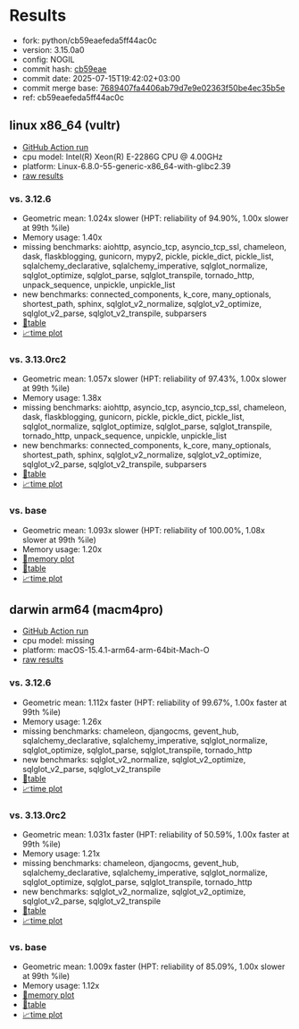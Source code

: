 # Results

- fork: python/cb59eaefeda5ff44ac0c
- version: 3.15.0a0
- config: NOGIL
- commit hash: [cb59eae](https://github.com/python/cpython/commit/cb59eae)
- commit date: 2025-07-15T19:42:02+03:00
- commit merge base: [7689407fa4406ab79d7e9e02363f50be4ec35b5e](https://github.com/python/cpython/commit/7689407fa4406ab79d7e9e02363f50be4ec35b5e)
- ref: cb59eaefeda5ff44ac0c

## linux x86_64 (vultr)

- [GitHub Action run](https://github.com/facebookexperimental/free-threading-benchmarking/actions/runs/16307344789)
- cpu model: Intel(R) Xeon(R) E-2286G CPU @ 4.00GHz
- platform: Linux-6.8.0-55-generic-x86_64-with-glibc2.39
- [raw results](bm-20250715-vultr-x86_64-python-cb59eaefeda5ff44ac0c-3.15.0a0-cb59eae.json)

### vs. 3.12.6

- Geometric mean: 1.024x slower (HPT: reliability of 94.90%, 1.00x slower at 99th %ile)
- Memory usage: 1.40x
- missing benchmarks: aiohttp, asyncio_tcp, asyncio_tcp_ssl, chameleon, dask, flaskblogging, gunicorn, mypy2, pickle, pickle_dict, pickle_list, sqlalchemy_declarative, sqlalchemy_imperative, sqlglot_normalize, sqlglot_optimize, sqlglot_parse, sqlglot_transpile, tornado_http, unpack_sequence, unpickle, unpickle_list
- new benchmarks: connected_components, k_core, many_optionals, shortest_path, sphinx, sqlglot_v2_normalize, sqlglot_v2_optimize, sqlglot_v2_parse, sqlglot_v2_transpile, subparsers
- [📄table](bm-20250715-vultr-x86_64-python-cb59eaefeda5ff44ac0c-3.15.0a0-cb59eae-vs-3.12.6.md)
- [📈time plot](bm-20250715-vultr-x86_64-python-cb59eaefeda5ff44ac0c-3.15.0a0-cb59eae-vs-3.12.6.svg)

### vs. 3.13.0rc2

- Geometric mean: 1.057x slower (HPT: reliability of 97.43%, 1.00x slower at 99th %ile)
- Memory usage: 1.38x
- missing benchmarks: aiohttp, asyncio_tcp, asyncio_tcp_ssl, chameleon, dask, flaskblogging, gunicorn, pickle, pickle_dict, pickle_list, sqlglot_normalize, sqlglot_optimize, sqlglot_parse, sqlglot_transpile, tornado_http, unpack_sequence, unpickle, unpickle_list
- new benchmarks: connected_components, k_core, many_optionals, shortest_path, sphinx, sqlglot_v2_normalize, sqlglot_v2_optimize, sqlglot_v2_parse, sqlglot_v2_transpile, subparsers
- [📄table](bm-20250715-vultr-x86_64-python-cb59eaefeda5ff44ac0c-3.15.0a0-cb59eae-vs-3.13.0rc2.md)
- [📈time plot](bm-20250715-vultr-x86_64-python-cb59eaefeda5ff44ac0c-3.15.0a0-cb59eae-vs-3.13.0rc2.svg)

### vs. base

- Geometric mean: 1.093x slower (HPT: reliability of 100.00%, 1.08x slower at 99th %ile)
- Memory usage: 1.20x
- [🧠memory plot](bm-20250715-vultr-x86_64-python-cb59eaefeda5ff44ac0c-3.15.0a0-cb59eae-vs-base-mem.svg)
- [📄table](bm-20250715-vultr-x86_64-python-cb59eaefeda5ff44ac0c-3.15.0a0-cb59eae-vs-base.md)
- [📈time plot](bm-20250715-vultr-x86_64-python-cb59eaefeda5ff44ac0c-3.15.0a0-cb59eae-vs-base.svg)

## darwin arm64 (macm4pro)

- [GitHub Action run](https://github.com/facebookexperimental/free-threading-benchmarking/actions/runs/16307344789)
- cpu model: missing
- platform: macOS-15.4.1-arm64-arm-64bit-Mach-O
- [raw results](bm-20250715-macm4pro-arm64-python-cb59eaefeda5ff44ac0c-3.15.0a0-cb59eae.json)

### vs. 3.12.6

- Geometric mean: 1.112x faster (HPT: reliability of 99.67%, 1.00x faster at 99th %ile)
- Memory usage: 1.26x
- missing benchmarks: chameleon, djangocms, gevent_hub, sqlalchemy_declarative, sqlalchemy_imperative, sqlglot_normalize, sqlglot_optimize, sqlglot_parse, sqlglot_transpile, tornado_http
- new benchmarks: sqlglot_v2_normalize, sqlglot_v2_optimize, sqlglot_v2_parse, sqlglot_v2_transpile
- [📄table](bm-20250715-macm4pro-arm64-python-cb59eaefeda5ff44ac0c-3.15.0a0-cb59eae-vs-3.12.6.md)
- [📈time plot](bm-20250715-macm4pro-arm64-python-cb59eaefeda5ff44ac0c-3.15.0a0-cb59eae-vs-3.12.6.svg)

### vs. 3.13.0rc2

- Geometric mean: 1.031x faster (HPT: reliability of 50.59%, 1.00x faster at 99th %ile)
- Memory usage: 1.21x
- missing benchmarks: chameleon, djangocms, gevent_hub, sqlalchemy_declarative, sqlalchemy_imperative, sqlglot_normalize, sqlglot_optimize, sqlglot_parse, sqlglot_transpile, tornado_http
- new benchmarks: sqlglot_v2_normalize, sqlglot_v2_optimize, sqlglot_v2_parse, sqlglot_v2_transpile
- [📄table](bm-20250715-macm4pro-arm64-python-cb59eaefeda5ff44ac0c-3.15.0a0-cb59eae-vs-3.13.0rc2.md)
- [📈time plot](bm-20250715-macm4pro-arm64-python-cb59eaefeda5ff44ac0c-3.15.0a0-cb59eae-vs-3.13.0rc2.svg)

### vs. base

- Geometric mean: 1.009x faster (HPT: reliability of 85.09%, 1.00x slower at 99th %ile)
- Memory usage: 1.12x
- [🧠memory plot](bm-20250715-macm4pro-arm64-python-cb59eaefeda5ff44ac0c-3.15.0a0-cb59eae-vs-base-mem.svg)
- [📄table](bm-20250715-macm4pro-arm64-python-cb59eaefeda5ff44ac0c-3.15.0a0-cb59eae-vs-base.md)
- [📈time plot](bm-20250715-macm4pro-arm64-python-cb59eaefeda5ff44ac0c-3.15.0a0-cb59eae-vs-base.svg)

